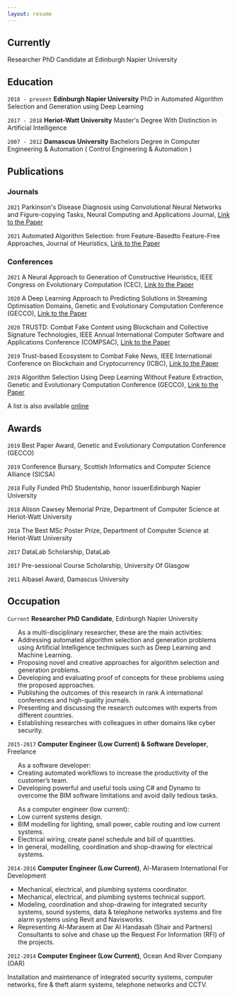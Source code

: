 ```yaml
---
layout: resume
---
```

## Currently

Researcher PhD Candidate at Edinburgh Napier University

## Education

`2018 - present`
__Edinburgh Napier University__
PhD in Automated Algorithm Selection and Generation using Deep Learning

`2017 - 2018`
__Heriot-Watt University__
Master's Degree With Distinction in Artificial Intelligence

`2007 - 2012`
__Damascus University__
Bachelors Degree in Computer Engineering & Automation ( Control Engineering & Automation )




## Publications

<!-- A list is also available [online](https://scholar.google.co.uk/citations?user=LTOTl0YAAAAJ) -->

### Journals
`2021`
Parkinson's Disease Diagnosis using Convolutional Neural Networks and Figure-copying Tasks, Neural Computing and Applications Journal, <a href="https://link.springer.com/epdf/10.1007/s00521-021-06469-7?sharing_token=4PCzHFdiEmm9D7Uh2OQ9Pfe4RwlQNchNByi7wbcMAY4KGHpK9z1JvJw5x7bC-7zMYw1rgi-xVgCisJ0Won-ZVSJuFhew7Apj4FUf8dwS6drV41KNwnrCRbNZAGnCdd6rMu5f7ZfKiUI6wzf5-t41C6sZtOoXorv7_z4IGAhNDCI%3D">Link to the Paper</a>

`2021`
Automated Algorithm Selection: from Feature-Basedto Feature-Free Approaches, Journal of Heuristics, <a href="">Link to the Paper</a>

### Conferences

`2021`
A Neural Approach to Generation of Constructive Heuristics, IEEE Congress on Evolutionary Computation (CEC), <a href="https://ieeexplore.ieee.org/document/9504989">Link to the Paper</a>

`2020`
A Deep Learning Approach to Predicting Solutions in Streaming Optimisation Domains, Genetic and Evolutionary Computation Conference (GECCO), <a href="https://dl.acm.org/doi/10.1145/3377930.3390224">Link to the Paper</a>

`2020`
TRUSTD: Combat Fake Content using Blockchain and Collective Signature Technologies, IEEE Annual International Computer Software and Applications Conference (COMPSAC), <a href="https://ieeexplore.ieee.org/document/9202590">Link to the Paper</a>

`2019`
Trust-based Ecosystem to Combat Fake News, IEEE International Conference on Blockchain and Cryptocurrency (ICBC), <a href="https://ieeexplore.ieee.org/abstract/document/9169435">Link to the Paper</a>

`2019`
Algorithm Selection Using Deep Learning Without Feature Extraction, Genetic and Evolutionary Computation Conference (GECCO), <a href="https://dl.acm.org/doi/10.1145/3321707.3321845">Link to the Paper</a>

A list is also available [online](https://scholar.google.com/citations?user=2KL293gAAAAJ&hl=en&authuser=1)

<!--
### Books-->


<!--
## Presentations-->

## Awards

`2019`
Best Paper Award, Genetic and Evolutionary Computation Conference (GECCO) 

`2019`
Conference Bursary, Scottish Informatics and Computer Science Alliance (SICSA) 

`2018`
Fully Funded PhD Studentship, honor issuerEdinburgh Napier University 

`2018`
Alison Cawsey Memorial Prize, Department of Computer Science at Heriot-Watt University

`2018`
The Best MSc Poster Prize, Department of Computer Science at Heriot-Watt University

`2017`
DataLab Scholarship, DataLab 

`2017`
 Pre-sessional Course Scholarship, University Of Glasgow 

`2011`
Albasel Award, Damascus University 

## Occupation

`Current`
__Researcher PhD Candidate__, Edinburgh Napier University



<ul>
 As a multi-disciplinary researcher, these are the main activities:
<li> Addressing automated algorithm selection and generation problems using Artificial Intelligence techniques such as Deep Learning and Machine Learning. </li>
<li> Proposing novel and creative approaches for algorithm selection and generation problems. </li>
<li> Developing and evaluating proof of concepts for these problems using the proposed approaches. </li>
<li> Publishing the outcomes of this research in rank A international conferences and high-quality journals. </li>
<li> Presenting and discussing the research outcomes with experts from different countries. </li>
<li> Establishing researches with colleagues in other domains like cyber security. </li>
</ul>

`2015-2017`
__Computer Engineer (Low Current) & Software Developer__, Freelance 



<ul>
 As a software developer:
<li> Creating automated workflows to increase the productivity of the customer’s team. </li>
<li> Developing powerful and useful tools using C# and Dynamo to overcome the BIM software limitations and avoid daily tedious tasks.</li>
</ul>



<ul>
 As a computer engineer (low current):
<li> Low current systems design. </li>
<li> BIM modelling for lighting, small power, cable routing and low current systems. </li>
<li> Electrical wiring, create panel schedule and bill of quantities. </li>
<li> In general, modelling, coordination and shop-drawing for electrical systems.</li> 
</ul>



`2014-2016`
__Computer Engineer (Low Current)__, Al-Marasem International For Development 

<ul>
<li> Mechanical, electrical, and plumbing systems coordinator. </li>
<li> Mechanical, electrical, and plumbing systems technical support. </li>
<li> Modeling, coordination and shop-drawing for integrated security systems, sound systems, data & telephone networks systems and fire alarm systems using Revit and Navisworks. </li>
<li> Representing Al-Marasem at Dar Al Handasah (Shair and Partners) Consultants to solve and chase up the Request For Information (RFI) of the projects. </li>
</ul>

`2012-2014`
__Computer Engineer (Low Current)__, Ocean And River Company (OAR) 

Installation and maintenance of integrated security systems, computer networks, fire & theft alarm systems, telephone networks and CCTV.


<!-- ### Footer

Last updated: September 2021 -->


